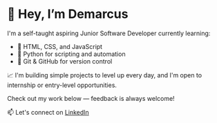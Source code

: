 # 👋 Hey, I’m Demarcus

I'm a self-taught aspiring Junior Software Developer currently learning:

- 🔷 HTML, CSS, and JavaScript
- 🐍 Python for scripting and automation
- 🔧 Git & GitHub for version control

📈 I'm building simple projects to level up every day, and I'm open to internship or entry-level opportunities.

Check out my work below — feedback is always welcome!

📫 Let's connect on [LinkedIn](https://www.linkedin.com/in/demarcus-milton)
